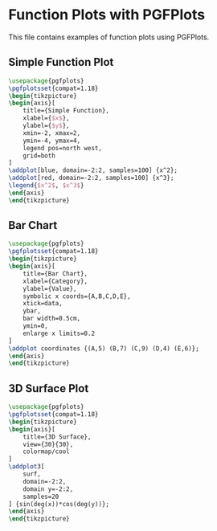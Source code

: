 # Function Plots with PGFPlots

This file contains examples of function plots using PGFPlots.

## Simple Function Plot

```tikz
\usepackage{pgfplots}
\pgfplotsset{compat=1.18}
\begin{tikzpicture}
\begin{axis}[
    title={Simple Function},
    xlabel={$x$},
    ylabel={$y$},
    xmin=-2, xmax=2,
    ymin=-4, ymax=4,
    legend pos=north west,
    grid=both
]
\addplot[blue, domain=-2:2, samples=100] {x^2};
\addplot[red, domain=-2:2, samples=100] {x^3};
\legend{$x^2$, $x^3$}
\end{axis}
\end{tikzpicture}
```

## Bar Chart

```tikz
\usepackage{pgfplots}
\pgfplotsset{compat=1.18}
\begin{tikzpicture}
\begin{axis}[
    title={Bar Chart},
    xlabel={Category},
    ylabel={Value},
    symbolic x coords={A,B,C,D,E},
    xtick=data,
    ybar,
    bar width=0.5cm,
    ymin=0,
    enlarge x limits=0.2
]
\addplot coordinates {(A,5) (B,7) (C,9) (D,4) (E,6)};
\end{axis}
\end{tikzpicture}
```

## 3D Surface Plot

```tikz
\usepackage{pgfplots}
\pgfplotsset{compat=1.18}
\begin{tikzpicture}
\begin{axis}[
    title={3D Surface},
    view={30}{30},
    colormap/cool
]
\addplot3[
    surf,
    domain=-2:2,
    domain y=-2:2,
    samples=20
] {sin(deg(x))*cos(deg(y))};
\end{axis}
\end{tikzpicture}
```
